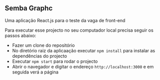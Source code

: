 ## Semba Graphc

Uma aplicação React.js para o teste da vaga de front-end

Para executar esse projecto no seu computador local precisa seguir os passos abaixo:

- Fazer um clone do repositório
- No diretório raiz da aplicaação executar `npm install` para instalar as dependências do projecto
- Executar `npm start` para rodar o projecto
- Abrir o navegador e digitar o endereço `http://localhost:3000` e em seguida verá a página
